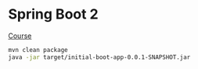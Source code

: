 # Spring Boot 2 
[Course](https://www.linkedin.com/learning/spring-boot-2-essential-training/welcome-to-spring-boot)

```sh
mvn clean package
java -jar target/initial-boot-app-0.0.1-SNAPSHOT.jar
```
